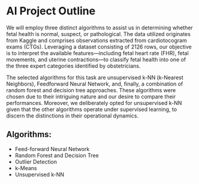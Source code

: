 # AI Project Outline
We will employ three distinct algorithms to assist us in determining whether fetal health is normal, suspect, or pathological. The data utilized originates from Kaggle and comprises observations extracted from cardiotocogram exams (CTGs). Leveraging a dataset consisting of 2126 rows, our objective is to interpret the available features—including fetal heart rate (FHR), fetal movements, and uterine contractions—to classify fetal health into one of the three expert categories identified by obstetricians.

The selected algorithms for this task are unsupervised k-NN (k-Nearest Neighbors), Feedforward Neural Network, and, finally, a combination of random forest and decision tree approaches. These algorithms were chosen due to their intriguing nature and our desire to compare their performances. Moreover, we deliberately opted for unsupervised k-NN given that the other algorithms operate under supervised learning, to discern the distinctions in their operational dynamics.

## Algorithms:
- Feed-forward Neural Network
- Random Forest and Decision Tree
- Outlier Detection
- k-Means
- Unsupervised k-NN
